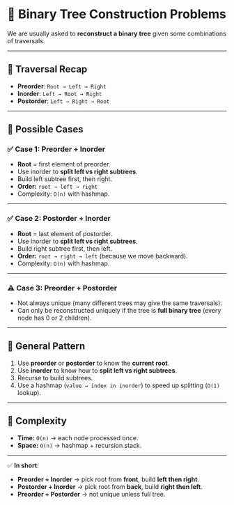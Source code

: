 # 🌳 Binary Tree Construction Problems

We are usually asked to **reconstruct a binary tree** given some combinations of traversals.

---

## 🔹 Traversal Recap

* **Preorder**: `Root → Left → Right`
* **Inorder**: `Left → Root → Right`
* **Postorder**: `Left → Right → Root`

---

## 🔹 Possible Cases

### ✅ Case 1: **Preorder + Inorder**

* **Root** = first element of preorder.
* Use inorder to **split left vs right subtrees**.
* Build left subtree first, then right.
* **Order:** `root → left → right`
* Complexity: `O(n)` with hashmap.

---

### ✅ Case 2: **Postorder + Inorder**

* **Root** = last element of postorder.
* Use inorder to **split left vs right subtrees**.
* Build right subtree first, then left.
* **Order:** `root → right → left` (because we move backward).
* Complexity: `O(n)` with hashmap.

---

### ⚠️ Case 3: **Preorder + Postorder**

* Not always unique (many different trees may give the same traversals).
* Can only be reconstructed uniquely if the tree is **full binary tree** (every node has 0 or 2 children).

---

## 🔹 General Pattern

1. Use **preorder** or **postorder** to know the **current root**.
2. Use **inorder** to know how to **split left vs right subtrees**.
3. Recurse to build subtrees.
4. Use a hashmap (`value → index in inorder`) to speed up splitting (`O(1)` lookup).

---

## 🔹 Complexity

* **Time:** `O(n)` → each node processed once.
* **Space:** `O(n)` → hashmap + recursion stack.

---

✅ **In short**:

* **Preorder + Inorder** → pick root from **front**, build **left then right**.
* **Postorder + Inorder** → pick root from **back**, build **right then left**.
* **Preorder + Postorder** → not unique unless full tree.
